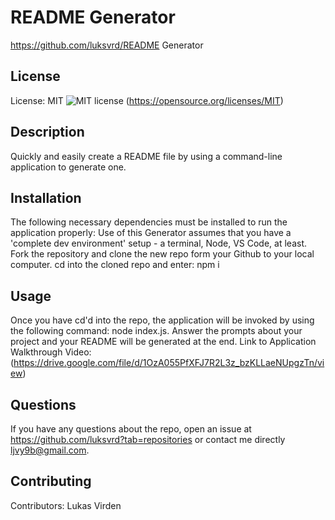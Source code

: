 # README Generator

https://github.com/luksvrd/README Generator

## License

License: MIT ![MIT license](https://img.shields.io/badge/license-MIT-blue.svg) (https://opensource.org/licenses/MIT)

## Description

Quickly and easily create a README file by using a command-line application to generate one.

## Installation

The following necessary dependencies must be installed to run the application properly: Use of this Generator assumes that you have a 'complete dev environment' setup - a terminal, Node, VS Code, at least. Fork the repository and clone the new repo form your Github to your local computer. cd into the cloned repo and enter: npm i

## Usage

Once you have cd'd into the repo, the application will be invoked by using the following command: node index.js. Answer the prompts about your project and your README will be generated at the end. Link to Application Walkthrough Video: (https://drive.google.com/file/d/1OzA055PfXFJ7R2L3z_bzKLLaeNUpgzTn/view)

## Questions

If you have any questions about the repo, open an issue at https://github.com/luksvrd?tab=repositories or contact me directly ljvy9b@gmail.com.

## Contributing

Contributors: Lukas Virden
